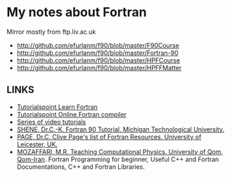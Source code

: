 # My notes about Fortran

Mirror mostly from ftp.liv.ac.uk

* http://github.com/efurlanm/f90/blob/master/F90Course
* http://github.com/efurlanm/f90/blob/master/Fortran-90
* http://github.com/efurlanm/f90/blob/master/HPFCourse
* http://github.com/efurlanm/f90/blob/master/HPFFMatter



## LINKS

* [Tutorialspoint Learn Fortran](https://www.tutorialspoint.com/fortran/)
* [Tutorialspoint Online Fortran compiler](https://www.tutorialspoint.com/compile_fortran_online.php)
* [Series of video tutorials](https://www.youtube.com/user/hexafoil/videos)
* [SHENE, Dr.C.-K. Fortran 90 Tutorial. Michigan Technological University.](https://pages.mtu.edu/~shene/COURSES/cs201/NOTES/fortran.html)
* [PAGE, Dr.C. Clive Page's list of Fortran Resources. University of Leicester, UK.](https://www.star.le.ac.uk/~cgp/fortran.html)
* [MOZAFFARI, M.R. Teaching Computational Physics. University of Qom, Qom-Iran](http://www.alum.sharif.ir/~reza_mozaffari/Teaching_computational_physics.html). Fortran Programming for beginner, Useful C++ and Fortran Documentations, C++ and Fortran Libraries.
